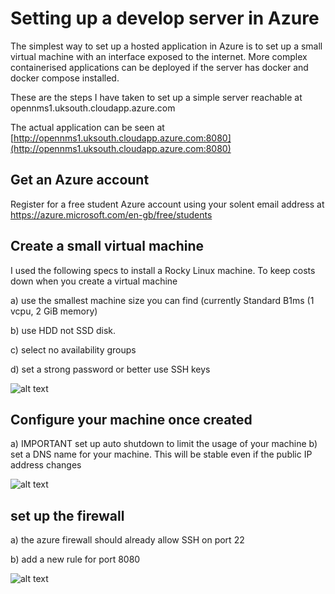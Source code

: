 # Setting up a develop server in Azure

The simplest way to set up a hosted application in Azure is to set up a small virtual machine with an interface exposed to the internet. More complex containerised applications can be deployed if the server has docker and docker compose installed. 

These are the steps I have taken to set up a simple server reachable at opennms1.uksouth.cloudapp.azure.com

The actual application can be seen at [http://opennms1.uksouth.cloudapp.azure.com:8080](http://opennms1.uksouth.cloudapp.azure.com:8080)


## Get an Azure account

Register for a free student Azure account using your solent email address at https://azure.microsoft.com/en-gb/free/students

## Create a small virtual machine
I used the following specs to install a Rocky Linux machine.
To keep costs down when you create a virtual machine

a) use the smallest machine size you can find (currently Standard B1ms (1 vcpu, 2 GiB memory)

b) use HDD not SSD disk. 

c) select no availability groups

d) set a strong password or better use SSH keys

![alt text](../session1/images/createvm.png "Figure createvm.png")

## Configure your machine once created

a) IMPORTANT set up auto shutdown to limit the usage of your machine
b) set a DNS name for your machine. This will be stable even if the public IP address changes

![alt text](../session1/images/createvm2.png "Figure createvm2.png")

## set up the firewall

a) the azure firewall should already allow SSH on port 22

b) add a new rule for port 8080

![alt text](../session1/images/createvm3.png "Figure createvm3.png")
